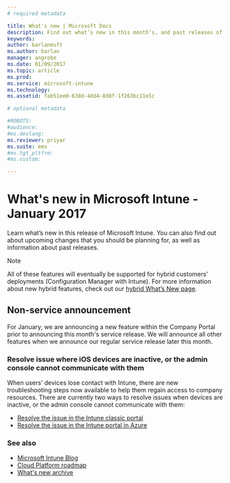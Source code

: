 ```yaml
---
# required metadata

title: What's new | Microsoft Docs
description: Find out what’s new in this month’s, and past releases of Microsoft Intune
keywords:
author: barlanmsft
ms.author: barlan
manager: angrobe
ms.date: 01/09/2017
ms.topic: article
ms.prod:
ms.service: microsoft-intune
ms.technology:
ms.assetid: fab51ee0-638d-4dd4-8d8f-1f263bc11e5c

# optional metadata

#ROBOTS:
#audience:
#ms.devlang:
ms.reviewer: priyar
ms.suite: ems
#ms.tgt_pltfrm:
#ms.custom:

---
```

# What's new in Microsoft Intune - January 2017
Learn what’s new in this release of Microsoft Intune. You can also find out about upcoming changes that you should be planning for, as well as information about past releases.

> [!Note]
> All of these features will eventually be supported for hybrid customers' deployments (Configuration Manager with Intune). For more information about new hybrid features, check out our [hybrid What’s New page](https://docs.microsoft.com/en-us/sccm/mdm/understand/whats-new-in-hybrid-mobile-device-management).

## Non-service announcement
For January, we are announcing a new feature within the Company Portal prior to announcing this month's service release. We will  announce all other features when we announce our regular service release later this month.

### Resolve issue where iOS devices are inactive, or the admin console cannot communicate with them

When users’ devices lose contact with Intune, there are new troubleshooting steps now available to help them regain access to company resources. There are currently two ways to resolve issues when devices are inactive, or the admin console cannot communicate with them: 

* [Resolve the issue in the Intune classic portal](/intune/troubleshoot/troubleshoot-device-enrollment-in-intune#devices-are-inactive-or-the-admin-console-cannot-communicate-with-them)
* [Resolve the issue in the Intune portal in Azure](/intune-azure/enroll-devices/troubleshoot-device-enrollment#devices-are-inactive-or-the-admin-console-cannot-communicate-with-them)

### See also
* [Microsoft Intune Blog](http://go.microsoft.com/fwlink/?LinkID=273882)
* [Cloud Platform roadmap](http://www.microsoft.com/en-us/server-cloud/roadmap/Indevelopment.aspx?TabIndex=0&dropValue=Intune)
* [What's new archive](whats-new-archive.md)
